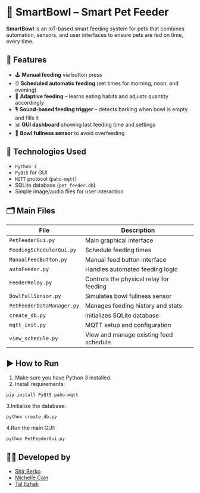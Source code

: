 # 🐶 SmartBowl – Smart Pet Feeder

**SmartBowl** is an IoT-based smart feeding system for pets that combines automation, sensors, and user interfaces to ensure pets are fed on time, every time.

## 📌 Features

- 🕹️ **Manual feeding** via button press  
- ⏰ **Scheduled automatic feeding** (set times for morning, noon, and evening)  
- 🧠 **Adaptive feeding** – learns eating habits and adjusts quantity accordingly  
- 🎙️ **Sound-based feeding trigger** – detects barking when bowl is empty and fills it  
- 📊 **GUI dashboard** showing last feeding time and settings  
- 🧪 **Bowl fullness sensor** to avoid overfeeding  

## 🧰 Technologies Used

- `Python 3`
- `PyQt5` for GUI
- `MQTT` protocol (`paho-mqtt`)
- SQLite database (`pet_feeder.db`)
- Simple image/audio files for user interaction

## 🗂️ Main Files

| File                     | Description                                    |
|--------------------------|------------------------------------------------|
| `PetFeederGui.py`        | Main graphical interface                      |
| `FeedingSchedulerGui.py` | Schedule feeding times                        |
| `ManualFeedButton.py`    | Manual feed button interface                  |
| `autoFeeder.py`          | Handles automated feeding logic               |
| `FeederRelay.py`         | Controls the physical relay for feeding       |
| `BowlFullSensor.py`      | Simulates bowl fullness sensor                |
| `PetFeederDataManager.py`| Manages feeding history and stats             |
| `create_db.py`           | Initializes SQLite database                   |
| `mqtt_init.py`           | MQTT setup and configuration                  |
| `view_schedule.py`       | View and manage existing feed schedule        |

## ▶️ How to Run

1. Make sure you have Python 3 installed.
2. Install requirements:
```
pip install PyQt5 paho-mqtt
```
3.Initialize the database:
```
python create_db.py
```
4.Run the main GUI:
```
python PetFeederGui.py
```
## 👩‍💻 Developed by

- [Shir Berko](https://github.com/ShirBerko)  
- [Michelle Cain](https://github.com/michellecain31)  
- [Tal Itzhak](https://github.com/TalItzhak3)

